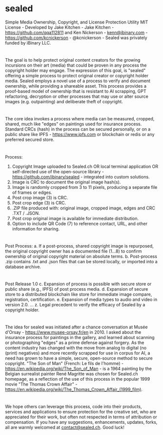 # sealed
Simple Media Ownership, Copyright, and License Protection Utility
MIT License - Developed by Jake Kitchen - Jake Kitchen - https://github.com/qqa112811 and Ken Nickerson - kenn@ibinary.com - https://github.com/kcnickerson - @kcnickerson - Sealed was privately funded by iBinary LLC.
#
The goal is to help protect original content creators for the growing incursions on their art (media) that could be proven in any process the copyright holder may engage. The expression of this goal, is "sealed" offering a simple process to protect original creator or copyright holder media. Sealed employs a novel use of a process to verify and document ownership, while providing a shareable asset. This process provides a proof-based model of ownership that is resistant to AI scrapping, GPT refactoring, decryption or other processes that may use or alter source images (e.g. outpainting) and deliberate theft of copyright.
#
The core idea invokes a process where media can be measured, cropped, shared, much like "edges" on paintings used for insurance process. Standard CRCs (hash) in the process can be secured personally, or on a public share like IPFS - https://www.ipfs.com or blockchain or redis or any preferred secured store.
#
Process:
1. Copyright Image uploaded to Sealed.ch OR local terminal application OR self-directed use of the open-source library - https://github.com/ibinary/sealed - integrated into custom solutions.
2. Image is CRC to document the original image hash(s).
3. Image is randomly cropped from 3 to 11 pixels, producing a separate file of frames or edges.
4. Post crop image (3) is CRC.
5. Post crop edge (3) is CRC.
6. .ZIP file produced with: original image, cropped image, edges and CRC .TXT / .JSON.
7. Post crop original image is available for immediate distribution.
8. Option to include QR Code (7) to reference contact, URL, and other information for sharing.
#
Post Process:
a. If a post-process, shared copyright image is repurposed, the original copyright owner has a documented file (1…8) to confirm ownership of original copyright material on absolute terms.
b. Post-process .zip contains .txt and .json files that can be stored locally, or imported into a database archive.
#
Post Release 1.0
c. Expansion of process is possible with secure store or public share (e.g., IPFS) of post process media.
d. Expansion of secure store to a distributed blockchain like store for immediate image compare, registration, certification.
e. Expansion of media types to audio and video in version 2.0.
…
z. Legal precedent to verify the efficacy of Sealed by a copyright holder.
#
The idea for sealed was initiated after a chance conversation at Musée d'Orsay - https://www.musee-orsay.fr/en in 2010. I asked about the insurance process for paintings in the gallery, and learned about scanning or photographing "edges" as a prime defense against forgery. As the content industry has changed with the move from analog to digital (no (print) negatives) and more recently scrapped for use in corpus for AI, a need has grown to have a simple, secure, open-source method to secure copyright. "The Son of Man" (French: Le fils de l'homme) - https://en.wikipedia.org/wiki/The_Son_of_Man - is a 1964 painting by the Belgian surrealist painter René Magritte was chosen for Sealed.ch homepage, as a reflection of the use of this process in the popular 1999 movie "The Thomas Crown Affair" - https://en.wikipedia.org/wiki/The_Thomas_Crown_Affair_(1999_film).
#
We hope others can leverage this process, code into their products, services and applications to ensure protection for the creative set, who are appreciated for their work, but often not respected in terms of attribution or compensation. If you have any suggestions, enhancements, updates, forks, all are warmly welcomed at contact@sealed.ch. Good luck!

